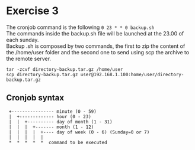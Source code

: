 # Exercise 3

The cronjob command is the following `0 23 * * 0 backup.sh`  
The commands inside the backup.sh file will be launched at the 23.00 of each sunday.  
Backup .sh is composed by two commands, the first to zip the content of the /home/user folder and the second one to send using scp the archive to the remote server.
```
tar -zcvf directory-backup.tar.gz /home/user
scp directory-backup.tar.gz user@192.168.1.100:home/user/directory-backup.tar.gz
```

## Cronjob syntax

```
 +---------------- minute (0 - 59)
 |  +------------- hour (0 - 23)
 |  |  +---------- day of month (1 - 31)
 |  |  |  +------- month (1 - 12)
 |  |  |  |  +---- day of week (0 - 6) (Sunday=0 or 7)
 |  |  |  |  |
 *  *  *  *  *  command to be executed
```
